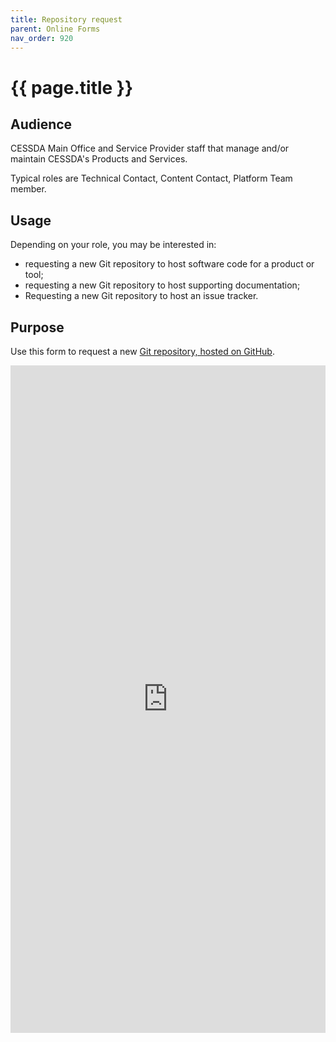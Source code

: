 ```yaml
---
title: Repository request
parent: Online Forms
nav_order: 920
---
```


# {{ page.title }}

## Audience

CESSDA Main Office and Service Provider staff that manage and/or maintain CESSDA's Products and Services.

Typical roles are Technical Contact, Content Contact, Platform Team member.

## Usage

Depending on your role, you may be interested in:

* requesting a new Git repository to host software code for a product or tool;
* requesting a new Git repository to host supporting documentation;
* Requesting a new Git repository to host an issue tracker.

## Purpose

Use this form to request a new [Git repository, hosted on GitHub](https://github.com/cessda/).

<iframe src="https://docs.google.com/forms/d/e/1FAIpQLSdP7oOyLWbRKsEtPszEY_NKyQ6Db32jmoku5IatlIzmeP6LVQ/viewform?embedded=true"
  style="width: 100%; height: 1068px;" frameborder="0" marginheight="0" marginwidth="0">Loading…</iframe>
